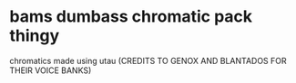 # bams dumbass chromatic pack thingy
 chromatics made using utau (CREDITS TO GENOX AND BLANTADOS FOR THEIR VOICE BANKS)
